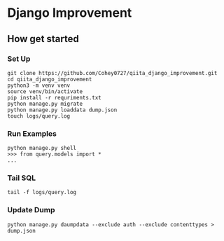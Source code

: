 # Django Improvement
## How get started

### Set Up

```shell
git clone https://github.com/Cohey0727/qiita_django_improvement.git
cd qiita_django_improvement
python3 -m venv venv
source venv/bin/activate
pip install -r requriments.txt
python manage.py migrate
python manage.py loaddata dump.json
touch logs/query.log
```

### Run Examples

```shell script
python manage.py shell
>>> from query.models import *
...
```

### Tail SQL

```shell script
tail -f logs/query.log
```

### Update Dump
```shell script
python manage.py daumpdata --exclude auth --exclude contenttypes > dump.json
```
